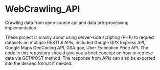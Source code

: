 # WebCrawling_API
Crawling data from open source api and data pre-processing implementation

These project is mainly about using server-side scripting (PHP) to request datasets on multiple RESTful APIs, included Google QPX Express API, Google Maps GeoCoding API, GSA.gov, Uber Estimation Price API. The code in this repository should give you a brief concept on how to retrieve data via GET/POST method. The response from APIs can also be exported into the desired format if needed.
